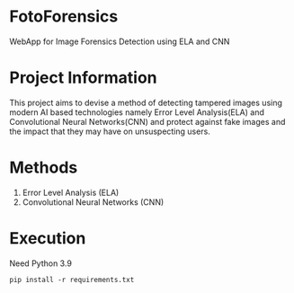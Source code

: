# FotoForensics
WebApp for Image Forensics Detection using ELA and CNN

# Project Information
This project aims to devise a method of detecting tampered images using modern AI based technologies namely Error Level Analysis(ELA) and Convolutional Neural Networks(CNN) and protect against fake images and the impact that they may have on unsuspecting users.


# Methods
1. Error Level Analysis (ELA)
2. Convolutional Neural Networks (CNN)


# Execution
Need Python 3.9
```
pip install -r requirements.txt
```

